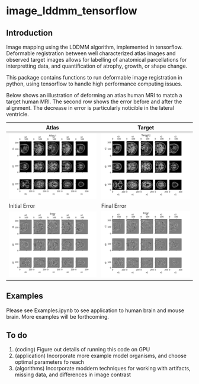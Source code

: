 # image_lddmm_tensorflow
## Introduction
Image mapping using the LDDMM algorithm, implemented in tensorflow.  Deformable registration between well characterized atlas images and observed target images allows for labelling of anatomical parcellations for interpretting data, and quantification of atrophy, growth, or shape change.

This package contains functions to run deformable image registration in python, using tensorflow to handle high performance computing issues.

Below shows an illustration of deforming an atlas human MRI to match a target human MRI.  The second row shows the error before and after the alignment.  The decrease in error is particularly noticible in the lateral ventricle.

|Atlas|Target |
|---|---|
|<img src="human_mri_example_atlas.png" alt="Human MRI atlas" width="400"/>  |  <img src="human_mri_example_target.png" alt="Human MRI target" width="400"/>|
|Initial Error|Final Error|
|<img src="human_mri_example_error_start.png" alt="Human MRI atlas" width="400"/>  |  <img src="human_mri_example_error_end.png" alt="Human MRI target" width="400"/>|






## Examples
Please see Examples.ipynb to see application to human brain and mouse brain.  More examples will be forthcoming.


## To do
1. (coding) Figure out details of running this code on GPU
1. (application) Incorporate more example model organisms, and choose optimal parameters fo reach
1. (algorithms) Incorporate moddern techniques for working with artifacts, missing data, and differences in image contrast

